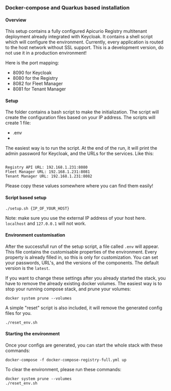 ### Docker-compose and Quarkus based installation

#### Overview

This setup contains a fully configured Apicurio Registry multitenant deployment already integrated with Keycloak. It contains a shell script which will configure the environment. Currently, every application is routed to the host network without SSL support. This is a development version, do not use it in a production environment!

Here is the port mapping:
- 8090 for Keycloak
- 8080 for the Registry
- 8082 for Fleet Manager
- 8081 for Tenant Manager

#### Setup

The folder contains a bash script to make the initialization. The script will create the configuration files based on your IP address.
The scripts will create 1 file:
- .env
- 
The easiest way is to run the script. At the end of the run, it will print the admin password for Keycloak, and the URLs for the services. Like this:

```

Registry API URL: 192.168.1.231:8080
Fleet Manager URL: 192.168.1.231:8081
Tenant Manager URL: 192.168.1.231:8082

```

Please copy these values somewhere where you can find them easily!

#### Script based setup

```
./setup.sh {IP_OF_YOUR_HOST}
```

Note: make sure you use the external IP address of your host here.  `localhost` and `127.0.0.1` will not work.

#### Environment customisation

After the successfull run of the setup script, a file called `.env` will appear. This file contains the customisable properties of the environment. Every property is already filled in, so this is only for customization. You can set your passwords, URL's, and the versions of the components. The default version is the `latest`.

If you want to change these settings after you already started the stack, you have to remove the already existing docker volumes. The easiest way is to stop your running compose stack, and prune your volumes:

```
docker system prune --volumes
```

A simple "reset" script is also included, it will remove the generated config files for you.

```
./reset_env.sh
```

#### Starting the environment

Once your configs are generated, you can start the whole stack with these commands:

```
docker-compose -f docker-compose-registry-full.yml up

```

To clear the environment, please run these commands:

```
docker system prune --volumes
./reset_env.sh
```